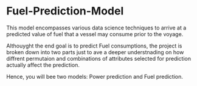 # Fuel-Prediction-Model
This model encompasses various data science techniques to arrive at a predicted value of fuel that a vessel may consume prior to the voyage.


Althouyght the end goal is to predict Fuel consumptions, the project is broken down into two parts just to ave a deeper understnading on how diffrent permutaion and combinations of attributes selected for prediction actually affect the prediction. 

Hence, you will bee two models:
Power prediction 
and Fuel prediction.
